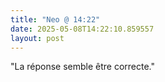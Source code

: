 ```yaml
---
title: "Neo @ 14:22"
date: 2025-05-08T14:22:10.859557
layout: post
---
```


"La réponse semble être correcte."